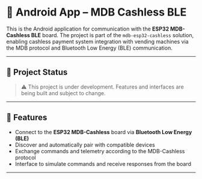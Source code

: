 # 📱 Android App – MDB Cashless BLE

This is the Android application for communication with the **ESP32 MDB-Cashless BLE** board. The project is part of the `mdb-esp32-cashless` solution, enabling cashless payment system integration with vending machines via the MDB protocol and Bluetooth Low Energy (BLE) communication.

---

## 🚧 Project Status

> ⚠️ This project is under development. Features and interfaces are being built and subject to change.

---

## 📡 Features

- Connect to the **ESP32 MDB-Cashless** board via **Bluetooth Low Energy (BLE)**
- Discover and automatically pair with compatible devices
- Exchange commands and telemetry according to the MDB-Cashless protocol
- Interface to simulate commands and receive responses from the board

---

